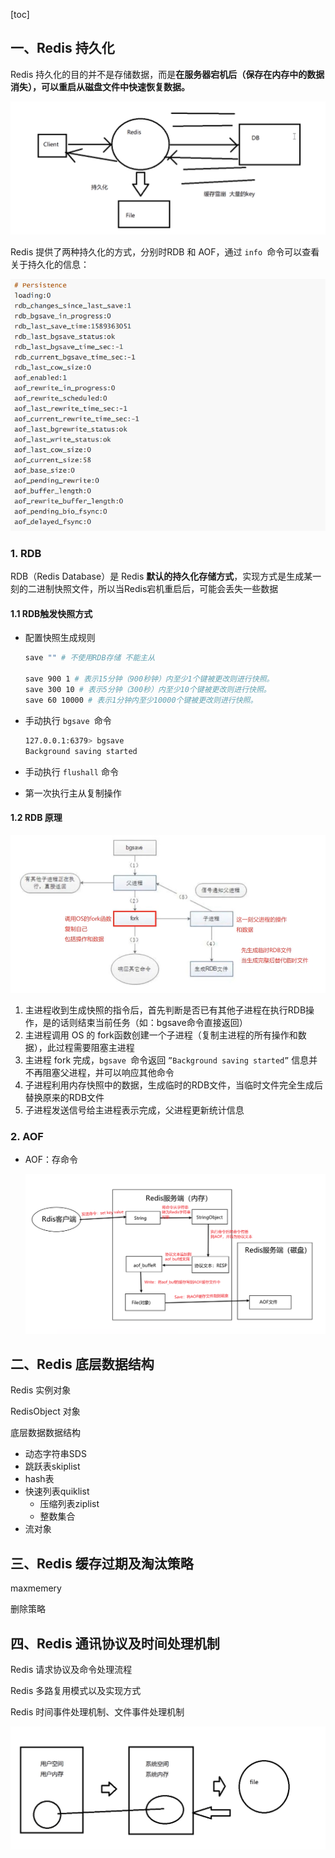 [toc]

## 一、Redis 持久化

Redis 持久化的目的并不是存储数据，而是**在服务器宕机后（保存在内存中的数据消失），可以重启从磁盘文件中快速恢复数据。**



![image-20211220234025727](images/image-20211220234025727.png)

Redis 提供了两种持久化的方式，分别时RDB 和 AOF，通过 `info `命令可以查看关于持久化的信息：

![image-20211227224740395](images/image-20211227224740395.png)





### 1. RDB

RDB（Redis Database）是 Redis **默认的持久化存储方式**，实现方式是生成某一刻的二进制快照文件，所以当Redis宕机重启后，可能会丢失一些数据

#### 1.1 RDB触发快照方式

- 配置快照生成规则

  ```sh
  save "" # 不使用RDB存储 不能主从
  
  save 900 1 # 表示15分钟（900秒钟）内至少1个键被更改则进行快照。
  save 300 10 # 表示5分钟（300秒）内至少10个键被更改则进行快照。
  save 60 10000 # 表示1分钟内至少10000个键被更改则进行快照。
  ```

- 手动执行 `bgsave `命令

  ```sh
  127.0.0.1:6379> bgsave 
  Background saving started
  ```

- 手动执行 `flushall` 命令

- 第一次执行主从复制操作

#### 1.2 RDB 原理

![image-20211220235809271](images/image-20211220235809271.png)

1. 主进程收到生成快照的指令后，首先判断是否已有其他子进程在执行RDB操作，是的话则结束当前任务（如：bgsave命令直接返回）
2. 主进程调用 OS 的 fork函数创建一个子进程（复制主进程的所有操作和数据），此过程需要阻塞主进程
3. 主进程 fork 完成，`bgsave `命令返回 `”Background saving started”` 信息并不再阻塞父进程，并可以响应其他命令
4. 子进程利用内存快照中的数据，生成临时的RDB文件，当临时文件完全生成后替换原来的RDB文件
5. 子进程发送信号给主进程表示完成，父进程更新统计信息



### 2. AOF 

- AOF：存命令

  ![image-20211227153432524](images/image-20211227153432524.png)







## 二、Redis 底层数据结构

Redis 实例对象

RedisObject 对象

底层数据数据结构

- 动态字符串SDS
- 跳跃表skiplist
- hash表
- 快速列表quiklist
  - 压缩列表ziplist
  - 整数集合
- 流对象





## 三、Redis 缓存过期及淘汰策略

maxmemery

删除策略



## 四、Redis 通讯协议及时间处理机制

Redis 请求协议及命令处理流程

Redis 多路复用模式以及实现方式

Redis 时间事件处理机制、文件事件处理机制

![image-20211227153504075](images/image-20211227153504075.png)
